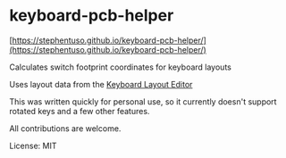 # keyboard-pcb-helper

[https://stephentuso.github.io/keyboard-pcb-helper/](https://stephentuso.github.io/keyboard-pcb-helper/)

Calculates switch footprint coordinates for keyboard layouts

Uses layout data from the [Keyboard Layout Editor](http://www.keyboard-layout-editor.com/)

This was written quickly for personal use, so it currently doesn't support rotated keys and a few other features.

All contributions are welcome.

License: MIT

